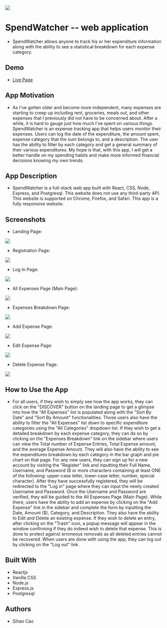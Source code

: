 <img src='./src/Images/Landing_Page.JPG'>

# SpendWatcher -- web application
* SpendWatcher allows anyone to track his or her expenditure information along with the ability to see a statistical breakdown for each expense category.

## Demo
* [Live Page](https://spendwatcher-client.now.sh/)

## App Motivation
* As I've gotten older and become more independent, many expenses are starting to creep up including rent, groceries, meals out, and other expenses that I previously did not have to be concerned about. After a while, it is hard to gauge just how much I've spent on various things. SpendWatcher is an expense tracking app that helps users monitor their expenses. Users can log the date of the expenditure, the amount spent, expense category that the sum belongs to, and a description. The user has the ability to filter by each category and get a general summary of their various expenditures. My hope is that, with this app, I will get a better handle on my spending habits and make more informed financial decisions knowing my own trends.

## App Description
* SpendWatcher is a full-stack web app built with React, CSS, Node, Express, and Postgresql. This website does not use any third-party API. This website is supported on Chrome, Firefox, and Safari. This app is a fully responsive website.

## Screenshots
* Landing Page:

<img src='./src/Images/Landing_Page.JPG'>

* Registration Page:

<img src='./src/Images/Registration.JPG'>

* Log In Page:

<img src='./src/Images/Login.JPG'>

* All Expenses Page (Main Page):

<img src='./src/Images/All_Expenses.JPG'>

* Expenses Breakdown Page:

<img src='./src/Images/Expenses_Breakdown.JPG'>

* Add Expense Page:

<img src='./src/Images/Add_Expense.JPG'>

* Edit Expense Page:

<img src='./src/Images/Edit_Expense.JPG'>

* Delete Expense Page:

<img src='./src/Images/Expense_Delete.JPG'>

## How to Use the App
* For all users, if they wish to simply see how the app works, they can click on the "DISCOVER" button on the landing page to get a glimpse into how the "All Expenses" list is populated along with the "Sort By Date" and "Sort By Amount" functionalities. Those users also have the ability to filter the "All Expenses" list down to specific expenditure categories using the "All Categories" dropdown list. If they wish to get a detailed breakdown by each expense category, they can do so by clicking on the "Expenses Breakdown" link on the sidebar where users can view the Total number of Expense Entries, Total Expense amount, and the average Expense Amount. They will also have the ability to see the expenditures breakdown by each category in the bar graph and pie chart on that page. For any new users, they can sign up for a new account by visiting the "Register" link and inputting their Full Name, Username, and Password (8 or more characters containing at least ONE of the following: upper-case letter, lower-case letter, number, special character). After they have successfully registered, they will be redirected to the "Log in" page where they can input the newly created Username and Password. Once the Username and Password are verified, they will be guided to the All Expenses Page (Main Page). While there, users have the ability to add an expense by clicking on the "Add Expense" link in the sidebar and complete the form by inputting the Date, Amount ($), Category, and Description. They also have the ability to Edit and Delete an existing expense. If they wish to delete an entry, after clicking on the "Trash" icon, a popup message will appear in the window confirming if they do indeed wish to delete that expense. This is done to protect against erroneous removals as all deleted entries cannot be recovered. When users are done with using the app, they can log out by clicking on the "Log out" link.

## Built With
* Reactjs
* Vanilla CSS
* Node.js
* Express.js
* Postgresql

## Authors
* Sihao Cao